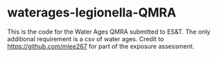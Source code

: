 # waterages-legionella-QMRA

This is the code for the Water Ages QMRA submitted to ES&T. The only additional requirement is a csv of water ages. 
Credit to https://github.com/mlee267 for part of the exposure assessment.
